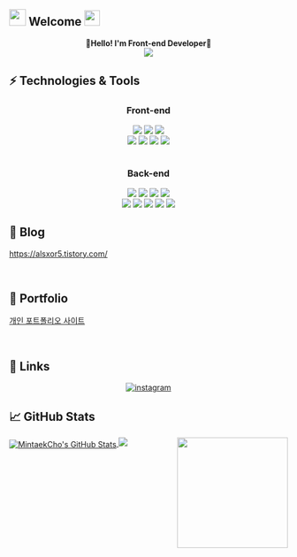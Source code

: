 
<h2> <img src="https://emojis.slackmojis.com/emojis/images/1588315024/8823/hyperkitty.gif?1588315024" width="30" /> Welcome
<img src="https://emojis.slackmojis.com/emojis/images/1621024394/39092/cat-roll.gif?1621024394" width="28" /></h2>


<p align='center'>
 <b>🌱Hello! I'm Front-end Developer🌱</b>
 <br>
<img src="https://blog.kakaocdn.net/dn/Vc7dm/btrYjDlY9KT/GITlNuK465KIPH3GgB1KA0/img.png">
</p>


## ⚡ Technologies & Tools
<div align = center>
 <h3>Front-end</h3> 
</div>
<div align = center>
 <img src="https://img.shields.io/badge/HTML5-E34F26?style=for-the-badge&logo=HTML5&logoColor=white"/>
<img src="https://img.shields.io/badge/CSS3-1572B6?style=for-the-badge&logo=CSS3&logoColor=white"/>
<img src="https://img.shields.io/badge/JavaScript-F7DF1E?style=for-the-badge&logo=JavaScript&logoColor=white"/><br />
<img src="https://img.shields.io/badge/React-61DAFB?style=for-the-badge&logo=react&logoColor=white"/>
<img src="https://img.shields.io/badge/Next.js-000000?style=for-the-badge&logo=Next.js&logoColor=white"/>
<img src="https://img.shields.io/badge/styled-components-DB7093?style=for-the-badge&logo=styled-components&logoColor=white"/>
<img src="https://img.shields.io/badge/tailwind-1572B6?style=for-the-badge&logo=tailwind&logoColor=white"/>
</div>

<br />

<div align = center>
 <h3>Back-end</h3> 
</div>
<div align = center>
<img src="https://img.shields.io/badge/java-007396?style=for-the-badge&logo=java&logoColor=white">
<img src="https://img.shields.io/badge/spring-6DB33F?style=for-the-badge&logo=spring&logoColor=white">
<img src="https://img.shields.io/badge/springboot-6DB33F?style=for-the-badge&logo=springboot&logoColor=white">
 <img src="https://img.shields.io/badge/JPA-FCC624?style=for-the-badge&logo=JPA&logoColor=black">
<br>
<img src="https://img.shields.io/badge/linux-FCC624?style=for-the-badge&logo=linux&logoColor=black">
<img src="https://img.shields.io/badge/github-181717?style=for-the-badge&logo=github&logoColor=white">
<img src="https://img.shields.io/badge/git-F05032?style=for-the-badge&logo=git&logoColor=white">
<img src="https://img.shields.io/badge/gradle-02303A?style=for-the-badge&logo=gradle&logoColor=white">
<img src="https://img.shields.io/badge/mysql-4479A1?style=for-the-badge&logo=mysql&logoColor=white">
</div>

## :memo: Blog
https://alsxor5.tistory.com/

<br />

## :memo: Portfolio
<a href="https://portfolio-drab-tau-35.vercel.app" target="_blank">개인 포트폴리오 사이트</a>

<br />

## :link: Links

<p align="center">
<a href="https://www.instagram.com/min_taek0"><img src="https://img.icons8.com/color/96/000000/instagram-new.png" alt="instagram" target='_blank"/></a>
<a href="mailto:mintaek5555@gmail.com"><img src="https://img.icons8.com/color/96/000000/gmail.png" alt="email" target='_blank"/></a>
</p>

## &#x1f4c8; GitHub Stats

<img align='right' src='https://user-images.githubusercontent.com/5713670/87202985-820dcb80-c2b6-11ea-9f56-7ec461c497c3.gif' width='200'>

<a href="https://github.com/MintaekCho/MintaekCho">
  <img align="center" src="https://github-readme-stats.vercel.app/api?username=MintaekCho&show_icons=true&line_height=27&count_private=true&title_color=ffffff&text_color=c9cacc&icon_color=2bbc8a&bg_color=1d1f21" alt="MintaekCho's GitHub Stats" />
</a>
<img src="https://github-readme-stats.vercel.app/api/top-langs/?username=MintaekCho&layout=compact&count_private=true&theme=gruvbox" />

  
<!--
**MintaekCho/MintaekCho** is a ✨ _special_ ✨ repository because its `README.md` (this file) appears on your GitHub profile.

Here are some ideas to get you started:

- 🔭 I’m currently working on ...
- 🌱 I’m currently learning ...
- 👯 I’m looking to collaborate on ...
- 🤔 I’m looking for help with ...
- 💬 Ask me about ...
- 📫 How to reach me: ...
- 😄 Pronouns: ...
- ⚡ Fun fact: ...
-->
